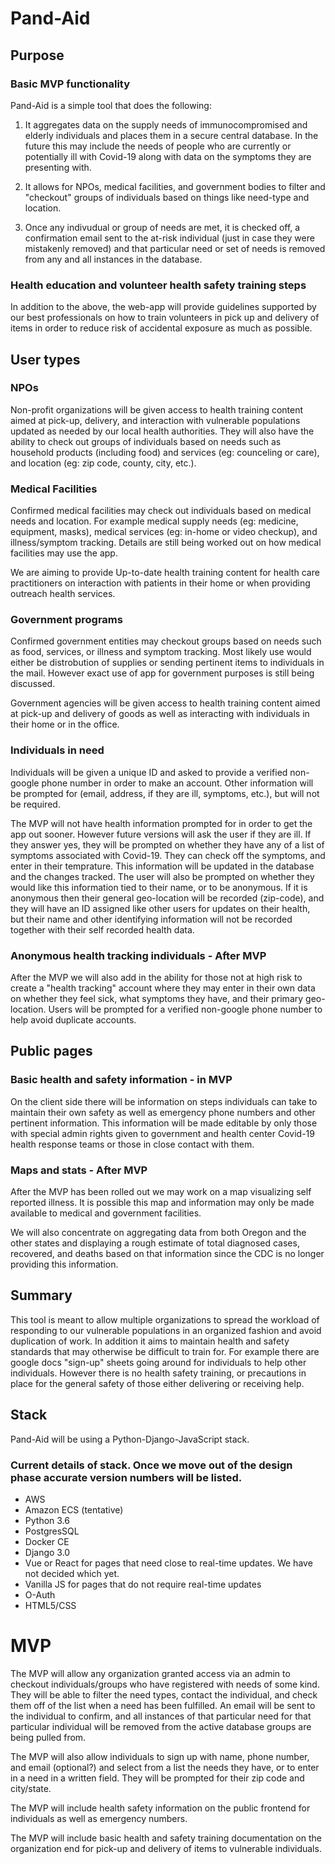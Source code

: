 # Pand-Aid

## Purpose

### Basic MVP functionality
Pand-Aid is a simple tool that does the following:

1. It aggregates data on the supply needs of immunocompromised and elderly individuals and places them in a secure central database. In the future this may include the needs of people who are currently or potentially ill with Covid-19 along with data on the symptoms they are presenting with.

2. It allows for NPOs, medical facilities, and government bodies to filter and "checkout" groups of individuals based on things like need-type and location. 

3. Once any indivudual or group of needs are met, it is checked off, a confirmation email sent to the at-risk individual (just in case they were mistakenly removed) and that particular need or set of needs is removed from any and all instances in the database. 

### Health education and volunteer health safety training steps
In addition to the above, the web-app will provide guidelines supported by our best professionals on how to train volunteers in pick up and delivery of items in order to reduce risk of accidental exposure as much as possible. 

## User types 

### NPOs
Non-profit organizations will be given access to health training content aimed at pick-up, delivery, and interaction with vulnerable populations updated as needed by our local health authorities. They will also have the ability to check out groups of individuals based on needs such as household products (including food) and services (eg: counceling or care), and location (eg: zip code, county, city, etc.).  

### Medical Facilities 
Confirmed medical facilities may check out individuals based on medical needs and location. For example medical supply needs (eg: medicine, equipment, masks), medical services (eg: in-home or video checkup), and illness/symptom tracking. Details are still being worked out on how medical facilities may use the app.

We are aiming to provide Up-to-date health training content for health care practitioners on interaction with patients in their home or when providing outreach health services. 

### Government programs 
Confirmed government entities may checkout groups based on needs such as food, services, or illness and symptom tracking. Most likely use would either be distrobution of supplies or sending pertinent items to individuals in the mail. However exact use of app for government purposes is still being discussed. 

Government agencies will be given access to health training content aimed at pick-up and delivery of goods as well as interacting with individuals in their home or in the office. 

### Individuals in need 
Individuals will be given a unique ID and asked to provide a verified non-google phone number in order to make an account. Other information will be prompted for (email, address, if they are ill, symptoms, etc.), but will not be required. 

The MVP will not have health information prompted for in order to get the app out sooner. However future versions will ask the user if they are ill. If they answer yes, they will be prompted on whether they have any of a list of symptoms associated with Covid-19. They can check off the symptoms, and enter in their temprature. This information will be updated in the database and the changes tracked. The user will also be prompted on whether they would like this information tied to their name, or to be anonymous. If it is anonymous then their general geo-location will be recorded (zip-code), and they will have an ID assigned like other users for updates on their health, but their name and other identifying information will not be recorded together with their self recorded health data. 

### Anonymous health tracking individuals - After MVP

After the MVP we will also add in the ability for those not at high risk to create a "health tracking" account where they may enter in their own data on whether they feel sick, what symptoms they have, and their primary geo-location. Users will be prompted for a verified non-google phone number to help avoid duplicate accounts. 

## Public pages

### Basic health and safety information - in MVP
On the client side there will be information on steps individuals can take to maintain their own safety as well as emergency phone numbers and other pertinent information. This information will be made editable by only those with special admin rights given to government and health center Covid-19 health response teams or those in close contact with them.  

### Maps and stats - After MVP
After the MVP has been rolled out we may work on a map visualizing self reported illness. It is possible this map and information may only be made available to medical and government facilities. 

We will also concentrate on aggregating data from both Oregon and the other states and displaying a rough estimate of total diagnosed cases, recovered, and deaths based on that information since the CDC is no longer providing this information.  

## Summary
This tool is meant to allow multiple organizations to spread the workload of responding to our vulnerable populations in an organized fashion and avoid duplication of work. In addition it aims to maintain health and safety standards that may otherwise be difficult to train for. For example there are google docs "sign-up" sheets going around for individuals to help other individuals. However there is no health safety training, or precautions in place for the general safety of those either delivering or receiving help. 

## Stack 
Pand-Aid will be using a Python-Django-JavaScript stack. 

### Current details of stack. Once we move out of the design phase accurate version numbers will be listed. 
- AWS 
- Amazon ECS (tentative)
- Python 3.6 
- PostgresSQL
- Docker CE 
- Django 3.0
- Vue or React for pages that need close to real-time updates. We have not decided which yet.
- Vanilla JS for pages that do not require real-time updates
- O-Auth
- HTML5/CSS 

# MVP
The MVP will allow any organization granted access via an admin to checkout individuals/groups who have registered with needs of some kind. They will be able to filter the need types, contact the individual, and check them off of the list when a need has been fulfilled.  An email will be sent to the individual to confirm, and all instances of that particular need for that particular individual will be removed from the active database groups are being pulled from. 

The MVP will also allow individuals to sign up with name, phone number, and email (optional?) and select from a list the needs they have, or to enter in a need in a written field. They will be prompted for their zip code and city/state. 

The MVP will include health safety information on the public frontend for individuals as well as emergency numbers. 

The MVP will include basic health and safety training documentation on the organization end for pick-up and delivery of items to vulnerable individuals. 





